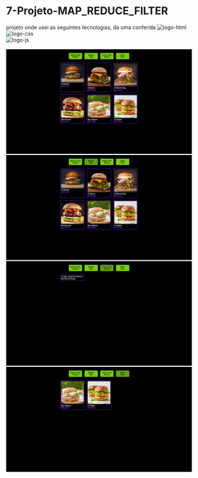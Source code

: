 # 7-Projeto-MAP_REDUCE_FILTER

projeto onde usei as seguintes tecnologias, da uma conferida 
<img src="https://img.shields.io/badge/HTML5-E34F26?style=for-the-badge&logo=html5&logoColor=white" alt="logo-html">
<br>
<img src="https://img.shields.io/badge/CSS3-1572B6?style=for-the-badge&logo=css3&logoColor=white" alt="logo-css">
<br>
<img src="https://img.shields.io/badge/JavaScript-323330?style=for-the-badge&logo=javascript&logoColor=F7DF1E" alt="logo-js">
<br>
<br>
<img src="./img/Captura de Tela (26).png">
<br>
<img src="./img/Captura de Tela (27).png">
<br>
<img src="./img/Captura de Tela (28).png">
<br>
<img src="./img/Captura de Tela (29).png">
